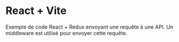 # React + Vite

Exemple de code React + Redux envoyant une requête à une API.
Un middleware est utilisé pour envoyer cette requête.
